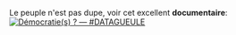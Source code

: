 Le peuple n'est pas dupe, voir cet excellent **documentaire**:
[![Démocratie(s) ? — #DATAGUEULE](https://img.youtube.com/vi/RAvW7LIML60/0.jpg)](https://www.youtube.com/watch?v=RAvW7LIML60)
